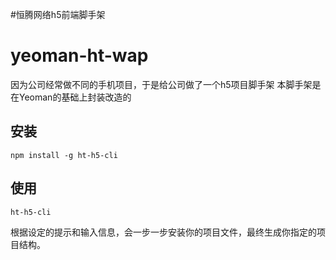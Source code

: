#恒腾网络h5前端脚手架

# yeoman-ht-wap	
因为公司经常做不同的手机项目，于是给公司做了一个h5项目脚手架 
本脚手架是在Yeoman的基础上封装改造的

安装	
------------	
    npm install -g ht-h5-cli

使用	
------------	
    ht-h5-cli 

根据设定的提示和输入信息，会一步一步安装你的项目文件，最终生成你指定的项目结构。
